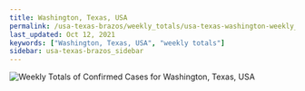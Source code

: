 ```yaml
---
title: Washington, Texas, USA
permalink: /usa-texas-brazos/weekly_totals/usa-texas-washington-weekly_totals.html
last_updated: Oct 12, 2021
keywords: ["Washington, Texas, USA", "weekly totals"]
sidebar: usa-texas-brazos_sidebar
---
```


![Weekly Totals of Confirmed Cases for Washington, Texas, USA](/covid_tracker/images/graphs/usa-texas-washington-weekly_totals_graph.png)
